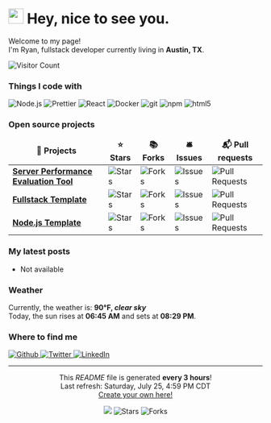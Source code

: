 <h1><img src="https://emojis.slackmojis.com/emojis/images/1531849430/4246/blob-sunglasses.gif?1531849430" width="30"/> Hey, nice to see you.</h1>


<p>
    Welcome to my page!
    <br/>
    I'm Ryan, fullstack developer currently living in <b>Austin, TX</b>.
</p>

<p>
    <img alt="Visitor Count" src="https://visitor-badge.laobi.icu/badge?page_id=ryanspoone.ryanspoone&style=flat-square" />
</p>

<h3>Things I code with</h3>

<p>
    <img alt="Node.js" src="https://img.shields.io/badge/-Node.js-43853d?style=flat-square&logo=Node.js&logoColor=white" />
    <img alt="Prettier" src="https://img.shields.io/badge/-Prettier-black?style=flat-square&logo=prettier&logoColor=white" />
    <img alt="React" src="https://img.shields.io/badge/-React-45b8d8?style=flat-square&logo=react&logoColor=white" />
    <img alt="Docker" src="https://img.shields.io/badge/-Docker-46a2f1?style=flat-square&logo=docker&logoColor=white" />
    <img alt="git" src="https://img.shields.io/badge/-Git-F05032?style=flat-square&logo=git&logoColor=white" />
    <img alt="npm" src="https://img.shields.io/badge/-NPM-CB3837?style=flat-square&logo=npm&logoColor=white" />
    <img alt="html5" src="https://img.shields.io/badge/-HTML5-E34F26?style=flat-square&logo=html5&logoColor=white" />
</p>

<h3>Open source projects</h3>

<table>
  <thead align="center">
    <tr border: none;>
      <td><b>🎁 Projects</b></td>
      <td><b>⭐ Stars</b></td>
      <td><b>📚 Forks</b></td>
      <td><b>🛎 Issues</b></td>
      <td><b>📬 Pull requests</b></td>
    </tr>
  </thead>
  <tbody>
    <tr>
	    <td><a href="https://github.com/ryanspoone/Server-Performance-Evaluation-Tool"><b>Server Performance Evaluation Tool</b></a></td>
      <td><img alt="Stars" src="https://img.shields.io/github/stars/ryanspoone/Server-Performance-Evaluation-Tool?style=flat-square&labelColor=343b41"/></td>
      <td><img alt="Forks" src="https://img.shields.io/github/forks/ryanspoone/Server-Performance-Evaluation-Tool?style=flat-square&labelColor=343b41"/></td>
      <td><img alt="Issues" src="https://img.shields.io/github/issues/ryanspoone/Server-Performance-Evaluation-Tool?style=flat-square&labelColor=343b41"/></td>
      <td><img alt="Pull Requests" src="https://img.shields.io/github/issues-pr/ryanspoone/Server-Performance-Evaluation-Tool?style=flat-square&labelColor=343b41"/></td>
    </tr>
	  <tr>
		  <td><a href="https://github.com/ryanspoone/fullstack-template"><b>Fullstack Template</b></a></td>
      <td><img alt="Stars" src="https://img.shields.io/github/stars/ryanspoone/fullstack-template?style=flat-square&labelColor=343b41"/></td>
      <td><img alt="Forks" src="https://img.shields.io/github/forks/ryanspoone/fullstack-template?style=flat-square&labelColor=343b41"/></td>
      <td><img alt="Issues" src="https://img.shields.io/github/issues/ryanspoone/fullstack-template?style=flat-square&labelColor=343b41"/></td>
      <td><img alt="Pull Requests" src="https://img.shields.io/github/issues-pr/ryanspoone/fullstack-template?style=flat-square&labelColor=343b41"/></td>
    </tr>
		<tr>
			<td><a href="https://github.com/ryanspoone/nodejs-template"><b>Node.js Template</b></a></td>
      <td><img alt="Stars" src="https://img.shields.io/github/stars/ryanspoone/nodejs-template?style=flat-square&labelColor=343b41"/></td>
      <td><img alt="Forks" src="https://img.shields.io/github/forks/ryanspoone/nodejs-template?style=flat-square&labelColor=343b41"/></td>
      <td><img alt="Issues" src="https://img.shields.io/github/issues/ryanspoone/nodejs-template?style=flat-square&labelColor=343b41"/></td>
      <td><img alt="Pull Requests" src="https://img.shields.io/github/issues-pr/ryanspoone/nodejs-template?style=flat-square&labelColor=343b41"/></td>
    </tr>
  </tbody>
</table>

<h3>My latest posts</h3>

<ul><li>Not available</li></ul>

<h3>Weather</h3>

<p>
    Currently, the weather is: <b> 90°F, <i>clear sky</i></b>
    <br/>
    Today, the sun rises at <b>06:45 AM</b> and sets at <b>08:29 PM</b>.
</p>

<h3>Where to find me</h3>

<p>
    <a href="https://github.com/ryanspoone" target="_blank">
        <img alt="Github" src="https://img.shields.io/badge/GitHub-%2312100E.svg?&style=for-the-badge&logo=Github&logoColor=white" />
    </a>
    <a href="https://twitter.com/ryanspoone" target="_blank">
        <img alt="Twitter" src="https://img.shields.io/badge/twitter-%231DA1F2.svg?&style=for-the-badge&logo=twitter&logoColor=white" />
    </a>
    <a href="https://www.linkedin.com/in/ryanspoone" target="_blank">
        <img alt="LinkedIn" src="https://img.shields.io/badge/linkedin-%230077B5.svg?&style=for-the-badge&logo=linkedin&logoColor=white" />
    </a>
</p>

<hr />

<p align="center">
    This <i>README</i> file is generated <b>every 3 hours</b>!</br>Last refresh: Saturday, July 25, 4:59 PM CDT
    <br />
    <a href="https://medium.com/@th.guibert/how-to-create-a-self-updating-readme-md-for-your-github-profile-f8b05744ca91">Create your own here!</a>
</p>
<p align="center">
    <img src="https://github.com/ryanspoone/ryanspoone/workflows/README%20build/badge.svg" />
    <img alt="Stars" src="https://img.shields.io/github/stars/ryanspoone/ryanspoone?style=flat-square&labelColor=343b41"/>
    <img alt="Forks" src="https://img.shields.io/github/forks/ryanspoone/ryanspoone?style=flat-square&labelColor=343b41"/>
</p>